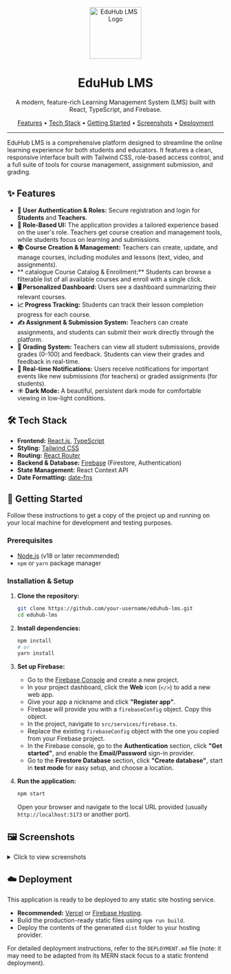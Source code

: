 <div align="center">
  <img src="https://raw.githubusercontent.com/user-attachments/assets/195971a8-d9f7-4148-8924-ac5434440c83" alt="EduHub LMS Logo" width="120">
  <h1>EduHub LMS</h1>
  <p>A modern, feature-rich Learning Management System (LMS) built with React, TypeScript, and Firebase.</p>
  <p>
    <a href="#-features">Features</a> •
    <a href="#-tech-stack">Tech Stack</a> •
    <a href="#-getting-started">Getting Started</a> •
    <a href="#-screenshots">Screenshots</a> •
    <a href="#-deployment">Deployment</a>
  </p>
</div>

---

EduHub LMS is a comprehensive platform designed to streamline the online learning experience for both students and educators. It features a clean, responsive interface built with Tailwind CSS, role-based access control, and a full suite of tools for course management, assignment submission, and grading.

## ✨ Features

-   **🔐 User Authentication & Roles:** Secure registration and login for **Students** and **Teachers**.
-   **🎨 Role-Based UI:** The application provides a tailored experience based on the user's role. Teachers get course creation and management tools, while students focus on learning and submissions.
-   **📚 Course Creation & Management:** Teachers can create, update, and manage courses, including modules and lessons (text, video, and assignments).
-   ** catalogue Course Catalog & Enrollment:** Students can browse a filterable list of all available courses and enroll with a single click.
-   **🖥️ Personalized Dashboard:** Users see a dashboard summarizing their relevant courses.
-   **📈 Progress Tracking:** Students can track their lesson completion progress for each course.
-   **✍️ Assignment & Submission System:** Teachers can create assignments, and students can submit their work directly through the platform.
-   **💯 Grading System:** Teachers can view all student submissions, provide grades (0-100) and feedback. Students can view their grades and feedback in real-time.
-   **🔔 Real-time Notifications:** Users receive notifications for important events like new submissions (for teachers) or graded assignments (for students).
-   **☀️ Dark Mode:** A beautiful, persistent dark mode for comfortable viewing in low-light conditions.

## 🛠️ Tech Stack

-   **Frontend:** [React.js](https://reactjs.org/), [TypeScript](https://www.typescriptlang.org/)
-   **Styling:** [Tailwind CSS](https://tailwindcss.com/)
-   **Routing:** [React Router](https://reactrouter.com/)
-   **Backend & Database:** [Firebase](https://firebase.google.com/) (Firestore, Authentication)
-   **State Management:** React Context API
-   **Date Formatting:** [date-fns](https://date-fns.org/)

## 🚀 Getting Started

Follow these instructions to get a copy of the project up and running on your local machine for development and testing purposes.

### Prerequisites

-   [Node.js](https://nodejs.org/) (v18 or later recommended)
-   `npm` or `yarn` package manager

### Installation & Setup

1.  **Clone the repository:**
    ```bash
    git clone https://github.com/your-username/eduhub-lms.git
    cd eduhub-lms
    ```

2.  **Install dependencies:**
    ```bash
    npm install
    # or
    yarn install
    ```

3.  **Set up Firebase:**
    -   Go to the [Firebase Console](https://console.firebase.google.com/) and create a new project.
    -   In your project dashboard, click the **Web** icon (`</>`) to add a new web app.
    -   Give your app a nickname and click **"Register app"**.
    -   Firebase will provide you with a `firebaseConfig` object. Copy this object.
    -   In the project, navigate to `src/services/firebase.ts`.
    -   Replace the existing `firebaseConfig` object with the one you copied from your Firebase project.
    -   In the Firebase console, go to the **Authentication** section, click **"Get started"**, and enable the **Email/Password** sign-in provider.
    -   Go to the **Firestore Database** section, click **"Create database"**, start in **test mode** for easy setup, and choose a location.

4.  **Run the application:**
    ```bash
    npm start
    ```
    Open your browser and navigate to the local URL provided (usually `http://localhost:5173` or another port).

## 🖼️ Screenshots

<details>
<summary>Click to view screenshots</summary>

| Landing Page | Dashboard |
| :---: | :---: |
|  |  |

| All Courses | Course Detail |
| :---: | :---: |
|  |  |

| Assignment (Student View) | Assignment (Teacher View) |
| :---: | :---: |
|  |  |

</details>


## ☁️ Deployment

This application is ready to be deployed to any static site hosting service.

-   **Recommended:** [Vercel](https://vercel.com/) or [Firebase Hosting](https://firebase.google.com/docs/hosting).
-   Build the production-ready static files using `npm run build`.
-   Deploy the contents of the generated `dist` folder to your hosting provider.

For detailed deployment instructions, refer to the `DEPLOYMENT.md` file (note: it may need to be adapted from its MERN stack focus to a static frontend deployment).
